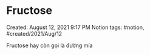 ---
---

# Fructose

Created: August 12, 2021 9:17 PM
Notion tags: #notion, #created/2021/Aug/12

Fructose hay còn gọi là đường mía